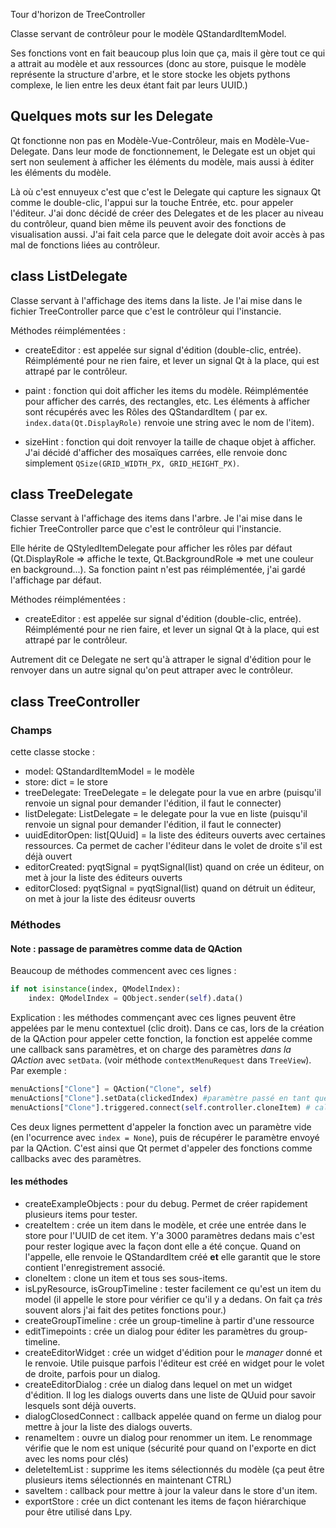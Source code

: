 Tour d'horizon de TreeController

Classe servant de contrôleur pour le modèle QStandardItemModel.

Ses fonctions vont en fait beaucoup plus loin que ça, mais il gère tout ce qui a attrait au modèle et aux ressources (donc au store, puisque le modèle représente la structure d'arbre, et le store stocke les objets pythons complexe, le lien entre les deux étant fait par leurs UUID.)

## Quelques mots sur les Delegate

Qt fonctionne non pas en Modèle-Vue-Contrôleur, mais en Modèle-Vue-Delegate. Dans leur mode de fonctionnement, le Delegate est un objet qui sert non seulement à afficher les éléments du modèle, mais aussi à éditer les éléments du modèle.

Là où c'est ennuyeux c'est que c'est le Delegate qui capture les signaux Qt comme le double-clic, l'appui sur la touche Entrée, etc. pour appeler l'éditeur. J'ai donc décidé de créer des Delegates et de les placer au niveau du contrôleur, quand bien même ils peuvent avoir des fonctions de visualisation aussi. J'ai fait cela parce que le delegate doit avoir accès à pas mal de fonctions liées au contrôleur.

## class ListDelegate

Classe servant à l'affichage des items dans la liste.
Je l'ai mise dans le fichier TreeController parce que c'est le contrôleur qui l'instancie.

Méthodes réimplémentées :

- createEditor : est appelée sur signal d'édition (double-clic, entrée). Réimplémenté pour ne rien faire, et lever un signal Qt à la place, qui est attrapé par le contrôleur.

- paint : fonction qui doit afficher les items du modèle. Réimplémentée pour afficher des carrés, des rectangles, etc. Les éléments à afficher sont récupérés avec les Rôles des QStandardItem ( par ex. `index.data(Qt.DisplayRole)` renvoie une string avec le nom de l'item).

- sizeHint : fonction qui doit renvoyer la taille de chaque objet à afficher. J'ai décidé d'afficher des mosaïques carrées, elle renvoie donc simplement `QSize(GRID_WIDTH_PX, GRID_HEIGHT_PX)`.

## class TreeDelegate

Classe servant à l'affichage des items dans l'arbre.
Je l'ai mise dans le fichier TreeController parce que c'est le contrôleur qui l'instancie.

Elle hérite de QStyledItemDelegate pour afficher les rôles par défaut (Qt.DisplayRole => affiche le texte, Qt.BackgroundRole => met une couleur en background...). Sa fonction paint n'est pas réimplémentée, j'ai gardé l'affichage par défaut.

Méthodes réimplémentées :

- createEditor : est appelée sur signal d'édition (double-clic, entrée). Réimplémenté pour ne rien faire, et lever un signal Qt à la place, qui est attrapé par le contrôleur.

Autrement dit ce Delegate ne sert qu'à attraper le signal d'édition pour le renvoyer dans un autre signal qu'on peut attraper avec le contrôleur.

## class TreeController

### Champs

cette classe stocke :

-    model: QStandardItemModel = le modèle
-    store: dict = le store
-    treeDelegate: TreeDelegate = le delegate pour la vue en arbre (puisqu'il renvoie un signal pour demander l'édition, il faut le connecter)
-    listDelegate: ListDelegate = le delegate pour la vue en liste (puisqu'il renvoie un signal pour demander l'édition, il faut le connecter)
-    uuidEditorOpen: list[QUuid] = la liste des éditeurs ouverts avec certaines ressources. Ca permet de cacher l'éditeur dans le volet de droite s'il est déjà ouvert
-    editorCreated: pyqtSignal = pyqtSignal(list) quand on crée un éditeur, on met à jour la liste des éditeurs ouverts
-    editorClosed: pyqtSignal = pyqtSignal(list) quand on détruit un éditeur, on met à jour la liste des éditeusr ouverts

### Méthodes

#### Note : passage de paramètres comme data de QAction

Beaucoup de méthodes commencent avec ces lignes :

```python
if not isinstance(index, QModelIndex):
    index: QModelIndex = QObject.sender(self).data()
```

Explication : les méthodes commençant avec ces lignes peuvent être appelées par le menu contextuel (clic droit). Dans ce cas, lors de la création de la QAction pour appeler cette fonction, la fonction est appelée comme une callback sans paramètres, et on charge des paramètres *dans la QAction* avec `setData`. (voir méthode `contextMenuRequest` dans `TreeView`). Par exemple : 

```python
menuActions["Clone"] = QAction("Clone", self)
menuActions["Clone"].setData(clickedIndex) #paramètre passé en tant que "data" de la QAction
menuActions["Clone"].triggered.connect(self.controller.cloneItem) # callback enregistrée sans "paramètre de fonction".
```

Ces deux lignes permettent d'appeler la fonction avec un paramètre vide (en l'ocurrence avec `index = None`), puis de récupérer le paramètre envoyé par la QAction. C'est ainsi que Qt permet d'appeler des fonctions comme callbacks avec des paramètres.

#### les méthodes

- createExampleObjects : pour du debug. Permet de créer rapidement plusieurs items pour tester.
- createItem : crée un item dans le modèle, et crée une entrée dans le store pour l'UUID de cet item. Y'a 3000 paramètres dedans mais c'est pour rester logique avec la façon dont elle a été conçue. Quand on l'appelle, elle renvoie le QStandardItem créé **et** elle garantit que le store contient l'enregistrement associé.
- cloneItem : clone un item et tous ses sous-items.
- isLpyResource, isGroupTimeline : tester facilement ce qu'est un item du model (il appelle le store pour vérifier ce qu'il y a dedans. On fait ça *très* souvent alors j'ai fait des petites fonctions pour.)
- createGroupTimeline : crée un group-timeline à partir d'une ressource
- editTimepoints : crée un dialog pour éditer les paramètres du group-timeline.
- createEditorWidget : crée un widget d'édition pour le *manager* donné et le renvoie. Utile puisque parfois l'éditeur est créé en widget pour le volet de droite, parfois pour un dialog.
- createEditorDialog : crée un dialog dans lequel on met un widget d'édition. Il log les dialogs ouverts dans une liste de QUuid pour savoir lesquels sont déjà ouverts.
- dialogClosedConnect : callback appelée quand on ferme un dialog pour mettre à jour la liste des dialogs ouverts.
- renameItem : ouvre un dialog pour renommer un item. Le renommage vérifie que le nom est unique (sécurité pour quand on l'exporte en dict avec les noms pour clés)
- deleteItemList : supprime les items sélectionnés du modèle (ça peut être plusieurs items sélectionnés en maintenant CTRL)
- saveItem : callback pour mettre à jour la valeur dans le store d'un item.
- exportStore : crée un dict contenant les items de façon hiérarchique pour être utilisé dans Lpy.

